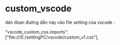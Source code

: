 # custom_vscode

dán đoạn đường dẫn này vào file setting của vscode : 

"vscode_custom_css.imports": ["file:///E:/settingPC/vscode/custom_v1.css"],



